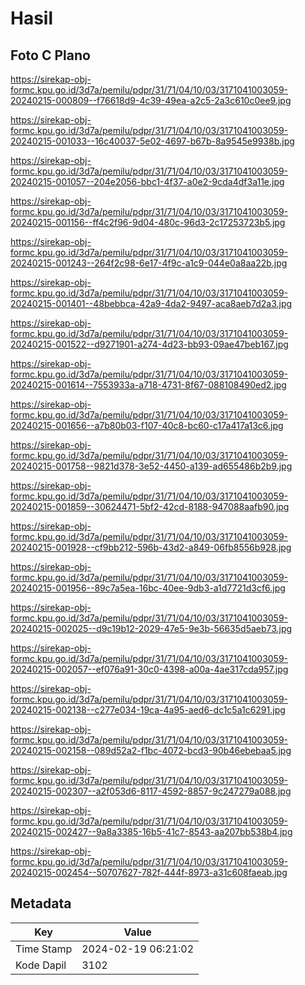 # Hasil

## Foto C Plano

https://sirekap-obj-formc.kpu.go.id/3d7a/pemilu/pdpr/31/71/04/10/03/3171041003059-20240215-000809--f76618d9-4c39-49ea-a2c5-2a3c610c0ee9.jpg

https://sirekap-obj-formc.kpu.go.id/3d7a/pemilu/pdpr/31/71/04/10/03/3171041003059-20240215-001033--16c40037-5e02-4697-b67b-8a9545e9938b.jpg

https://sirekap-obj-formc.kpu.go.id/3d7a/pemilu/pdpr/31/71/04/10/03/3171041003059-20240215-001057--204e2056-bbc1-4f37-a0e2-9cda4df3a11e.jpg

https://sirekap-obj-formc.kpu.go.id/3d7a/pemilu/pdpr/31/71/04/10/03/3171041003059-20240215-001156--ff4c2f96-9d04-480c-96d3-2c17253723b5.jpg

https://sirekap-obj-formc.kpu.go.id/3d7a/pemilu/pdpr/31/71/04/10/03/3171041003059-20240215-001243--264f2c98-6e17-4f9c-a1c9-044e0a8aa22b.jpg

https://sirekap-obj-formc.kpu.go.id/3d7a/pemilu/pdpr/31/71/04/10/03/3171041003059-20240215-001401--48bebbca-42a9-4da2-9497-aca8aeb7d2a3.jpg

https://sirekap-obj-formc.kpu.go.id/3d7a/pemilu/pdpr/31/71/04/10/03/3171041003059-20240215-001522--d9271901-a274-4d23-bb93-09ae47beb167.jpg

https://sirekap-obj-formc.kpu.go.id/3d7a/pemilu/pdpr/31/71/04/10/03/3171041003059-20240215-001614--7553933a-a718-4731-8f67-088108490ed2.jpg

https://sirekap-obj-formc.kpu.go.id/3d7a/pemilu/pdpr/31/71/04/10/03/3171041003059-20240215-001656--a7b80b03-f107-40c8-bc60-c17a417a13c6.jpg

https://sirekap-obj-formc.kpu.go.id/3d7a/pemilu/pdpr/31/71/04/10/03/3171041003059-20240215-001758--9821d378-3e52-4450-a139-ad655486b2b9.jpg

https://sirekap-obj-formc.kpu.go.id/3d7a/pemilu/pdpr/31/71/04/10/03/3171041003059-20240215-001859--30624471-5bf2-42cd-8188-947088aafb90.jpg

https://sirekap-obj-formc.kpu.go.id/3d7a/pemilu/pdpr/31/71/04/10/03/3171041003059-20240215-001928--cf9bb212-596b-43d2-a849-06fb8556b928.jpg

https://sirekap-obj-formc.kpu.go.id/3d7a/pemilu/pdpr/31/71/04/10/03/3171041003059-20240215-001956--89c7a5ea-16bc-40ee-9db3-a1d7721d3cf6.jpg

https://sirekap-obj-formc.kpu.go.id/3d7a/pemilu/pdpr/31/71/04/10/03/3171041003059-20240215-002025--d9c19b12-2029-47e5-9e3b-56635d5aeb73.jpg

https://sirekap-obj-formc.kpu.go.id/3d7a/pemilu/pdpr/31/71/04/10/03/3171041003059-20240215-002057--ef076a91-30c0-4398-a00a-4ae317cda957.jpg

https://sirekap-obj-formc.kpu.go.id/3d7a/pemilu/pdpr/31/71/04/10/03/3171041003059-20240215-002138--c277e034-19ca-4a95-aed6-dc1c5a1c6291.jpg

https://sirekap-obj-formc.kpu.go.id/3d7a/pemilu/pdpr/31/71/04/10/03/3171041003059-20240215-002158--089d52a2-f1bc-4072-bcd3-90b46ebebaa5.jpg

https://sirekap-obj-formc.kpu.go.id/3d7a/pemilu/pdpr/31/71/04/10/03/3171041003059-20240215-002307--a2f053d6-8117-4592-8857-9c247279a088.jpg

https://sirekap-obj-formc.kpu.go.id/3d7a/pemilu/pdpr/31/71/04/10/03/3171041003059-20240215-002427--9a8a3385-16b5-41c7-8543-aa207bb538b4.jpg

https://sirekap-obj-formc.kpu.go.id/3d7a/pemilu/pdpr/31/71/04/10/03/3171041003059-20240215-002454--50707627-782f-444f-8973-a31c608faeab.jpg


## Metadata

| Key        | Value               |
| ---------- | ------------------- |
| Time Stamp | 2024-02-19 06:21:02 |
| Kode Dapil | 3102                |



